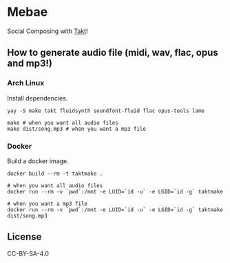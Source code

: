 # Mebae

Social Composing with [Takt](http://takt.sourceforge.net/)!

## How to generate audio file (midi, wav, flac, opus and mp3!)

### Arch Linux

Install dependencies.

```
yay -S make takt fluidsynth soundfont-fluid flac opus-tools lame
```

```
make # when you want all audio files
make dist/song.mp3 # when you want a mp3 file
```

### Docker 

Build a docker image.

```
docker build --rm -t taktmake .
```

```
# when you want all audio files
docker run --rm -v `pwd`:/mnt -e LUID=`id -u` -e LGID=`id -g` taktmake

# when you want a mp3 file
docker run --rm -v `pwd`:/mnt -e LUID=`id -u` -e LGID=`id -g` taktmake dist/song.mp3
```

## License

CC-BY-SA-4.0
